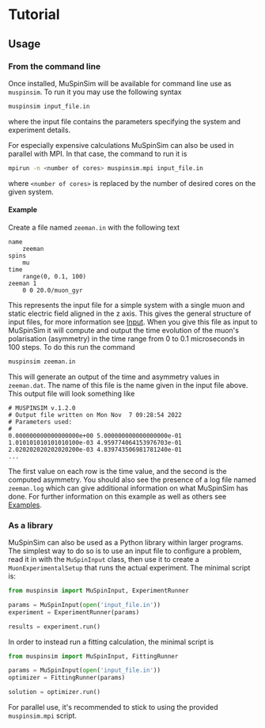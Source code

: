 
# Tutorial

## Usage

### From the command line

Once installed, MuSpinSim will be available for command line use as `muspinsim`. To run it you may use the following syntax

```bash
muspinsim input_file.in
```

where the input file contains the parameters specifying the system and experiment details.

For especially expensive calculations MuSpinSim can also be used in parallel with MPI. In that case, the command to run it is

```bash
mpirun -n <number of cores> muspinsim.mpi input_file.in
```

where `<number of cores>` is replaced by the number of desired cores on the given system.

#### Example

Create a file named `zeeman.in` with the following text

```plaintext
name
    zeeman
spins
    mu
time
    range(0, 0.1, 100)
zeeman 1
    0 0 20.0/muon_gyr
```

This represents the input file for a simple system with a single muon and static electric field aligned in the z axis. This gives the general structure of input files, for more information see [Input](../input). When you give this file as input to MuSpinSim it will compute and output the time evolution of the muon's polarisation (asymmetry) in the time range from 0 to 0.1 microseconds in 100 steps. To do this run the command

```bash
muspinsim zeeman.in
```

This will generate an output of the time and asymmetry values in `zeeman.dat`. The name of this file is the name given in the input file above. This output file will look something like
```plaintext
# MUSPINSIM v.1.2.0
# Output file written on Mon Nov  7 09:28:54 2022
# Parameters used:
#
0.000000000000000000e+00 5.000000000000000000e-01
1.010101010101010100e-03 4.959774064153976703e-01
2.020202020202020200e-03 4.839743506981781240e-01
...
```
The first value on each row is the time value, and the second is the computed asymmetry. You should also see the presence of a log file named `zeeman.log` which can give additional information on what MuSpinSim has done. For further information on this example as well as others see [Examples](../examples).

### As a library

MuSpinSim can also be used as a Python library within larger programs. The simplest way to do so is to use an input file to configure a problem, read it in with the `MuSpinInput` class, then use it to create a `MuonExperimentalSetup` that runs the actual experiment. The minimal script is:

```python
from muspinsim import MuSpinInput, ExperimentRunner

params = MuSpinInput(open('input_file.in'))
experiment = ExperimentRunner(params)

results = experiment.run()
```

In order to instead run a fitting calculation, the minimal script is

```python
from muspinsim import MuSpinInput, FittingRunner

params = MuSpinInput(open('input_file.in'))
optimizer = FittingRunner(params)

solution = optimizer.run()
```

For parallel use, it's recommended to stick to using the provided `muspinsim.mpi` script.